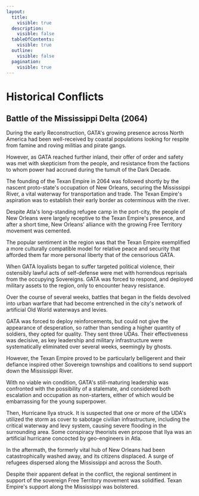 ```yaml
---
layout:
  title:
    visible: true
  description:
    visible: false
  tableOfContents:
    visible: true
  outline:
    visible: false
  pagination:
    visible: true
---
```


# Historical Conflicts

## Battle of the Mississippi Delta (2064)

During the early Reconstruction, GATA's growing presence across North America had been well-received by coastal populations looking for respite from famine and roving militias and pirate gangs.&#x20;

However, as GATA reached further inland, their offer of order and safety was met with skepticism from the people, and resistance from the factions to whom power had accrued during the tumult of the Dark Decade.

The founding of the Texan Empire in 2064 was followed shortly by the nascent proto-state's occupation of New Orleans, securing the Mississippi River, a vital waterway for transportation and trade. The Texan Empire's aspiration was to establish their early border as coterminous with the river.

Despite Atla's long-standing refugee camp in the port-city, the people of New Orleans were largely receptive to the Texan Empire's presence, and after a short time, New Orleans' alliance with the growing Free Territory movement was cemented.

The popular sentiment in the region was that the Texan Empire exemplified a more culturally compatible model for relative peace and security that afforded them far more personal liberty that of the censorious GATA.

When GATA loyalists began to suffer targeted political violence, their ostensibly lawful acts of self-defense were met with horrendous reprisals from the occupying Sovereigns. GATA was forced to respond, and deployed military assets to the region, only to encounter heavy resistance.

Over the course of several weeks, battles that began in the fields devolved into urban warfare that had become entrenched in the city's network of artificial Old World waterways and levies.

GATA was forced to deploy reinforcements, but could not give the appearance of desperation, so rather than sending a higher quantity of soldiers, they opted for quality. They sent three UDAs. Their effectiveness was decisive, as key leadership and military infrastructure were systematically eliminated over several weeks, seemingly by ghosts.

However, the Texan Empire proved to be particularly belligerent and their defiance inspired other Sovereign townships and coalitions to send support down the Mississippi River.

With no viable win condition, GATA's still-maturing leadership was confronted with the possibility of a stalemate, and considered both escalation and occupation as non-starters, either of which would be embarrassing for the young superpower.

Then, Hurricane Ilya struck. It is suspected that one or more of the UDA's utilized the storm as cover to sabotage civilian infrastructure, including the critical waterway and levy system, causing severe flooding in the surrounding area. Some conspiracy theorists even propose that Ilya was an artificial hurricane concocted by geo-engineers in Atla.

In the aftermath, the formerly vital hub of New Orleans had been catastrophically washed away, and its citizens displaced. A surge of refugees dispersed along the Mississippi and across the South.

Despite their apparent defeat in the conflict, the regional sentiment in support of the sovereign Free Territory movement was solidified. Texan Empire's support along the Mississippi was bolstered.
